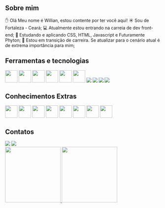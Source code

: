 ## Sobre mim

✋ Olá Meu nome é Willian, estou contente por ter você aqui!
☀️ Sou de Fortaleza - Ceará;
💻 Atualmente estou entrando na carreia de dev front-end;
📕 Estudando e aplicando CSS, HTML, Javascript e Futuramente Phyton;
🎯 Estou em transição de carreira. Se atualizar para o cenário atual é de extrema importância para mim;

## Ferramentas e tecnologias
<img src="https://cdn.jsdelivr.net/gh/devicons/devicon/icons/html5/html5-original-wordmark.svg" width="40" height="40"/>  <img src="https://cdn.jsdelivr.net/gh/devicons/devicon/icons/css3/css3-original-wordmark.svg" width="40" height="40"/>  <img src="https://cdn.jsdelivr.net/gh/devicons/devicon/icons/javascript/javascript-original.svg" width="40" height="40"/>  <img src="https://cdn.jsdelivr.net/gh/devicons/devicon/icons/git/git-original.svg" width="40" height="40"/>  <img src="https://cdn.jsdelivr.net/gh/devicons/devicon/icons/github/github-original.svg" width="40" height="40"/>  <img src="https://cdn.jsdelivr.net/gh/devicons/devicon/icons/vscode/vscode-original.svg" width="40" height="40"/> <img src="https://cdn.jsdelivr.net/gh/devicons/devicon@latest/icons/vitejs/vitejs-original.svg" />  <img src="https://cdn.jsdelivr.net/gh/devicons/devicon@latest/icons/nodejs/nodejs-original-wordmark.svg"/> <img src="https://cdn.jsdelivr.net/gh/devicons/devicon@latest/icons/npm/npm-original-wordmark.svg"/> <img src="https://cdn.jsdelivr.net/gh/devicons/devicon@latest/icons/bootstrap/bootstrap-original.svg" />

## Conhecimentos Extras
<img src="https://cdn.jsdelivr.net/gh/devicons/devicon/icons/figma/figma-original.svg" width="40" height="40"/>   <img src="https://cdn.jsdelivr.net/gh/devicons/devicon/icons/trello/trello-plain.svg" width="40" height="40"/> <img src="https://cdn.jsdelivr.net/gh/devicons/devicon/icons/photoshop/photoshop-plain.svg" width="40" height="40"/>    <img src="https://cdn.jsdelivr.net/gh/devicons/devicon/icons/illustrator/illustrator-plain.svg" width="40" height="40"/>    <img src="https://cdn.jsdelivr.net/gh/devicons/devicon/icons/aftereffects/aftereffects-plain.svg" width="40" height="40"/>    <img src="https://cdn.jsdelivr.net/gh/devicons/devicon/icons/premierepro/premierepro-plain.svg" width="40" height="40"/>  <img src="https://cdn.jsdelivr.net/gh/devicons/devicon/icons/wordpress/wordpress-plain.svg" width="40" height="40"/>  <img src="https://cdn.jsdelivr.net/gh/devicons/devicon/icons/woocommerce/woocommerce-original.svg" width="40" height="40"/>
          
## Contatos
<div>
<a href="https://instagram.com//williangomes949" target="_blank"><img loading="lazy" src="https://img.shields.io/badge/-Instagram-%23E4405F?style=for-the-badge&logo=instagram&logoColor=white" target="_blank"></a>
<a href="https://www.linkedin.com/in/williangomes949" target="_blank"><img loading="lazy" src="https://img.shields.io/badge/-LinkedIn-%230077B5?style=for-the-badge&logo=linkedin&logoColor=white" target="_blank"></a>   
</div>

<div>
<a href="https://github.com/WillianGomes949">
<img loading="lazy" height="180em" src="https://github-readme-stats.vercel.app/api/top-langs/?username=WillianGomes949&layout=compact&langs_count=7&theme=dracula"/>
<img loading="lazy" height="180em" src="https://github-readme-stats.vercel.app/api?username=WillianGomes949&show_icons=true&theme=dracula&include_all_commits=true&count_private=true"/>
</div>
          
          
          
          
